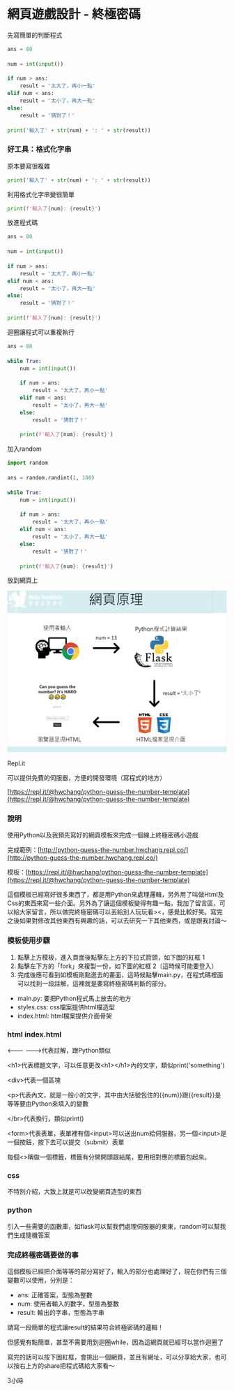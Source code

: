 # 網頁遊戲設計​ - 終極密碼

先寫簡單的判斷程式

```python
ans = 88

num = int(input())

if num > ans:
    result = '太大了，再小一點'
elif num < ans:
    result = '太小了，再大一點'
else:
    result = '猜對了！'

print('輸入了' + str(num) + ': ' + str(result))

```

### 好工具：格式化字串

原本要寫很複雜

```python
print('輸入了' + str(num) + ': ' + str(result))
```

利用格式化字串變很簡單

```python
print(f'輸入了{num}: {result}')
```

放進程式碼

```python
ans = 88

num = int(input())

if num > ans:
    result = '太大了，再小一點'
elif num < ans:
    result = '太小了，再大一點'
else:
    result = '猜對了！'

print(f'輸入了{num}: {result}')
```

迴圈讓程式可以重複執行

```python
ans = 88

while True:
    num = int(input())

    if num > ans:
        result = '太大了，再小一點'
    elif num < ans:
        result = '太小了，再大一點'
    else:
        result = '猜對了！'

    print(f'輸入了{num}: {result}')
```

加入random

```python
import random

ans = random.randint(1, 100)

while True:
    num = int(input())

    if num > ans:
        result = '太大了，再小一點'
    elif num < ans:
        result = '太小了，再大一點'
    else:
        result = '猜對了！'

    print(f'輸入了{num}: {result}')
```

放到網頁上

![](.gitbook/assets/image%20%28110%29.png)

Repl.it

可以提供免費的伺服器，方便的開發環境（寫程式的地方）

[https://repl.it/@hwchang/python-guess-the-number-template](https://repl.it/@hwchang/python-guess-the-number-template)

### 說明

使用Python以及我預先寫好的網頁模板來完成一個線上終極密碼小遊戲

完成範例：[http://python-guess-the-number.hwchang.repl.co/](http://python-guess-the-number.hwchang.repl.co/)

模板：[https://repl.it/@hwchang/python-guess-the-number-template](https://repl.it/@hwchang/python-guess-the-number-template)

這個模板已經寫好很多東西了，都是用Python來處理邏輯，另外用了叫做Html及Css的東西來寫一些介面。另外為了讓這個模板變得有趣一點，我加了留言區，可以給大家留言，所以做完終極密碼可以丟給別人玩玩看&gt;&lt;，感覺比較好笑。寫完之後如果對修改其他東西有興趣的話，可以去研究一下其他東西，或是跟我討論～

### 模板使用步驟

1. 點擊上方模板，進入頁面後點擊左上方的下拉式箭頭，如下圖的紅框 1
2. 點擊左下方的「fork」來複製一份，如下圖的紅框 2（這時候可能要登入）
3. 完成後應可看到如模板剛點進去的畫面，這時候點擊main.py，在程式碼裡面可以找到一段註解，這裡就是要寫終極密碼判斷的部分。





* main.py: 要把Python程式馬上放去的地方
* styles.css: css檔案提供html檔造型
* index.html: html檔案提供介面骨架

### html index.html

&lt;--- ---&gt;代表註解，跟Python類似

&lt;h1&gt;代表標題文字，可以任意更改&lt;h1&gt;&lt;/h1&gt;內的文字，類似print\('something'\)

&lt;div&gt;代表一個區塊

&lt;p&gt;代表內文，就是一般小的文字，其中由大括號包住的{{num}}跟{{result}}是等等要由Python來填入的變數

&lt;/br&gt;代表換行，類似print\(\)

&lt;form&gt;代表表單，表單裡有個&lt;input&gt;可以送出num給伺服器，另一個&lt;input&gt;是一個按鈕，按下去可以提交（submit）表單

每個&lt;&gt;稱做一個標籤，標籤有分開開頭跟結尾，要用相對應的標籤包起來。

### css

不特別介紹，大致上就是可以改變網頁造型的東西

### python

引入一些需要的函數庫，如flask可以幫我們處理伺服器的東東，random可以幫我們生成隨機答案



### 完成終極密碼要做的事

這個模板已經把介面等等的部分寫好了，輸入的部分也處理好了，現在你們有三個變數可以使用，分別是：

* ans: 正確答案，型態為整數
* num: 使用者輸入的數字，型態為整數
* result: 輸出的字串，型態為字串

請寫一段簡單的程式讓result的結果符合終極密碼的邏輯！

但感覺有點簡單，甚至不需要用到迴圈while，因為這網頁就已經可以當作迴圈了

寫完的話可以按下圖紅框，會挑出一個網頁，並且有網址，可以分享給大家，也可以按右上方的share把程式碼給大家看～

3小時


